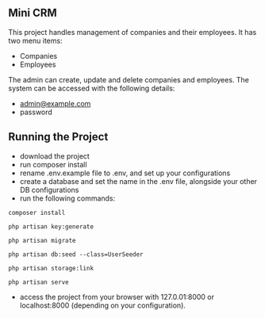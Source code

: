 ## Mini CRM

This project handles management of companies and their employees.
It has two menu items:
- Companies
- Employees

The admin can create, update and delete companies and employees.
The system can be accessed with the following details:
- admin@example.com
- password

## Running the Project
- download the project
- run composer install
- rename .env.example file to .env, and set up your configurations
- create a database and set the name in the .env file, alongside your other DB configurations
- run the following commands:

```
composer install
```

```
php artisan key:generate
```

```
php artisan migrate
```

```
php artisan db:seed --class=UserSeeder
```

```
php artisan storage:link
```

```
php artisan serve
```

- access the project from your browser with 127.0.01:8000 or localhost:8000 (depending on your configuration).
